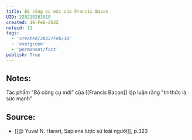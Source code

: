 ```yaml
---
title: Bộ công cụ mới của Francis Bacon
UID: 220218201910
created: 18-Feb-2022
noteid: 11
tags:
  - 'created/2022/Feb/18'
  - 'evergreen'
  - 'permanent/fact'
publish: True
---
```

## Notes:
Tác phẩm "Bộ công cụ mới" của [[Francis Bacon]] lập luận rằng "tri thức là sức mạnh"
 
## Source:
- [[@ Yuval N. Harari, Sapiens lược sử loài người]], p.323


